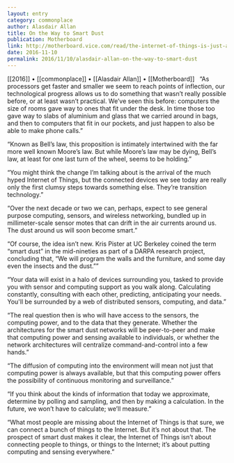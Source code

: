 ```yaml
---
layout: entry
category: commonplace
author: Alasdair Allan
title: On the Way to Smart Dust
publication: Motherboard
link: http://motherboard.vice.com/read/the-internet-of-things-is-just-a-pit-stop-on-the-way-to-smart-dust
date: 2016-11-10
permalink: 2016/11/10/alasdair-allan-on-the-way-to-smart-dust
---
```


[[2016]] • [[commonplace]] • [[Alasdair Allan]] • [[Motherboard]]
 
“As processors get faster and smaller we seem to reach points of inflection, our technological progress allows us to do something that wasn’t really possible before, or at least wasn’t practical. We’ve seen this before: computers the size of rooms gave way to ones that fit under the desk. In time those too gave way to slabs of aluminium and glass that we carried around in bags, and then to computers that fit in our pockets, and just happen to also be able to make phone calls.”

“Known as Bell’s law, this proposition is intimately intertwined with the far more well known Moore’s law. But while Moore’s law may be dying, Bell’s law, at least for one last turn of the wheel, seems to be holding.”

“You might think the change I’m talking about is the arrival of the much hyped Internet of Things, but the connected devices we see today are really only the first clumsy steps towards something else. They’re transition technology.”

“Over the next decade or two we can, perhaps, expect to see general purpose computing, sensors, and wireless networking, bundled up in millimeter-scale sensor motes that can drift in the air currents around us. The dust around us will soon become smart.”

“Of course, the idea isn’t new. Kris Pister at UC Berkeley coined the term “smart dust” in the mid-nineties as part of a DARPA research project, concluding that, “We will program the walls and the furniture, and some day even the insects and the dust.””

“Your data will exist in a halo of devices surrounding you, tasked to provide you with sensor and computing support as you walk along. Calculating constantly, consulting with each other, predicting, anticipating your needs. You'll be surrounded by a web of distributed sensors, computing, and data.”

“The real question then is who will have access to the sensors, the computing power, and to the data that they generate. Whether the architectures for the smart dust networks will be peer-to-peer and make that computing power and sensing available to individuals, or whether the network architectures will centralize command-and-control into a few hands.”

“The diffusion of computing into the environment will mean not just that computing power is always available, but that this computing power offers the possibility of continuous monitoring and surveillance.”

“If you think about the kinds of information that today we approximate, determine by polling and sampling, and then by making a calculation. In the future, we won’t have to calculate; we’ll measure.”

“What most people are missing about the Internet of Things is that sure, we can connect a bunch of things to the Internet. But it’s not about that. The prospect of smart dust makes it clear, the Internet of Things isn’t about connecting people to things, or things to the Internet; it’s about putting computing and sensing everywhere.”
